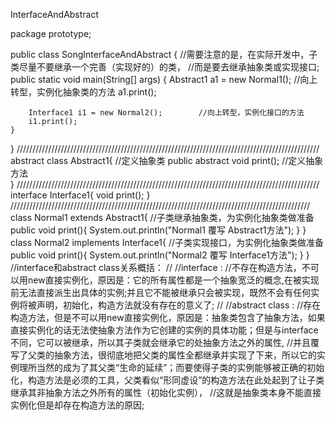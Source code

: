 InterfaceAndAbstract

package prototype;

public class SongInterfaceAndAbstract {      //需要注意的是，在实际开发中，子类尽量不要继承一个完善（实现好的）的类，
	                                         //而是要去继承抽象类或实现接口;
	public static void main(String[] args) {
		Abstract1 a1 = new Normal1();         //向上转型，实例化抽象类的方法
		a1.print();          
		
		Interface1 i1 = new Normal2();        //向上转型，实例化接口的方法
		i1.print();
	}
}
////////////////////////////////////////////////////////////////////////////////////////////////
abstract class Abstract1{                    //定义抽象类
	public abstract void print();            //定义抽象方法           
}
////////////////////////////////////////////////////////////////////////////////////////////////
interface Interface1{
	void print();
}
///////////////////////////////////////////////////////////////////////////////////////////////
class Normal1 extends Abstract1{              //子类继承抽象类，为实例化抽象类做准备
	public void print(){
		System.out.println("Normal1 覆写 Abstract1方法");
	}
}
class Normal2 implements Interface1{          //子类实现接口，为实例化抽象类做准备
	public void print(){
		System.out.println("Normal2 覆写 Interface1方法");
	}
}
//interface和abstract class关系概括：
//
//interface :
//不存在构造方法，不可以用new直接实例化，原因是：它的所有属性都是一个抽象宽泛的概念,在被实现前无法直接派生出具体的实例;并且它不能被继承只会被实现，既然不会有任何实例将被声明，初始化，构造方法就没有存在的意义了;
//
//abstract class :
//存在构造方法，但是不可以用new直接实例化，原因是：抽象类包含了抽象方法，如果直接实例化的话无法使抽象方法作为它创建的实例的具体功能；但是与interface不同，它可以被继承，所以其子类就会继承它的处抽象方法之外的属性,
//并且覆写了父类的抽象方法，很彻底地把父类的属性全都继承并实现了下来，所以它的实例理所当然的成为了其父类“生命的延续”；而要使得子类的实例能够被正确的初始化，构造方法是必须的工具，父类看似“形同虚设”的构造方法在此处起到了让子类继承其非抽象方法之外所有的属性（初始化实例），
//这就是抽象类本身不能直接实例化但是却存在构造方法的原因;

